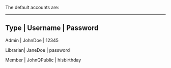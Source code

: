 
The default accounts are:

------------------------------------
Type	|	Username	|	Password
-------------------------------------

Admin	|	JohnDoe		|	12345

Librarian|	JaneDoe		|	password

Member	|	JohnQPublic	|	hisbirthday
 

